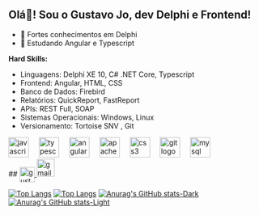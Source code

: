 <!--
<h2 align="left">Olá👋! Sou o Gustavo Jo</h2>

###

<div align="left">
  <a href="https://www.linkedin.com/in/gustavojo/" target="_blank">
    <img src="https://img.shields.io/static/v1?message=LinkedIn&logo=linkedin&label=&color=0077B5&logoColor=white&labelColor=&style=for-the-badge" height="35" alt="linkedin logo"  />
  </a>
  <a href="mikizo.jo@gmail.com" target="_blank">
    <img src="https://img.shields.io/static/v1?message=Gmail&logo=gmail&label=&color=D14836&logoColor=white&labelColor=&style=for-the-badge" height="35" alt="gmail logo"  />
  </a>
</div>

###

<p align="left">Hello World!!</p>

###

<div align="left">
  <img src="https://cdn.jsdelivr.net/gh/devicons/devicon/icons/javascript/javascript-original.svg" height="40" alt="javascript logo"  />
  <img width="12" />
  <img src="https://cdn.jsdelivr.net/gh/devicons/devicon/icons/typescript/typescript-original.svg" height="40" alt="typescript logo"  />
  <img width="12" />
  <img src="https://cdn.jsdelivr.net/gh/devicons/devicon/icons/angularjs/angularjs-original.svg" height="40" alt="angularjs logo"  />
  <img width="12" />
  <img src="https://cdn.jsdelivr.net/gh/devicons/devicon/icons/apache/apache-original.svg" height="40" alt="apache logo"  />
  <img width="12" />
  <img src="https://cdn.jsdelivr.net/gh/devicons/devicon/icons/css3/css3-original.svg" height="40" alt="css3 logo"  />
  <img width="12" />
  <img src="https://cdn.jsdelivr.net/gh/devicons/devicon/icons/git/git-original.svg" height="40" alt="git logo"  />
  <img width="12" />
  <img src="https://cdn.jsdelivr.net/gh/devicons/devicon/icons/mysql/mysql-original.svg" height="40" alt="mysql logo"  />
</div>

###
**gustavomjo/gustavomjo** is a ✨ _special_ ✨ repository because its `README.md` (this file) appears on your GitHub profile.

Here are some ideas to get you started:

- 🔭 Hoje trabalho com Delphi e também Frontend ( angular , Typescript )
- 🌱 Estudando Angular e Typescript
- 👯 I’m looking to collaborate on ...
- 🤔 I’m looking for help with ...
- 💬 Ask me about ...
- 📫 Contate
- 😄 Pronouns: ...
- ⚡ Fun fact: ...
-->


## Olá👋! Sou o Gustavo Jo, dev Delphi e Frontend!

- 🔭 Fortes conhecimentos em Delphi
- 🌱 Estudando Angular e Typescript

**Hard Skills:**
- Linguagens: Delphi XE 10, C# .NET Core, Typescript
- Frontend: Angular, HTML, CSS
- Banco de Dados: Firebird
- Relatórios: QuickReport, FastReport
- APIs: REST Full, SOAP
- Sistemas Operacionais: Windows, Linux
- Versionamento: Tortoise SNV , Git


<div align="left">
  <img src="https://cdn.jsdelivr.net/gh/devicons/devicon/icons/javascript/javascript-original.svg" height="40" alt="javascript logo"  />
  <img width="12" />
  <img src="https://cdn.jsdelivr.net/gh/devicons/devicon/icons/typescript/typescript-original.svg" height="40" alt="typescript logo"  />
  <img width="12" />
  <img src="https://cdn.jsdelivr.net/gh/devicons/devicon/icons/angularjs/angularjs-original.svg" height="40" alt="angularjs logo"  />
  <img width="12" />
  <img src="https://cdn.jsdelivr.net/gh/devicons/devicon/icons/apache/apache-original.svg" height="40" alt="apache logo"  />
  <img width="12" />
  <img src="https://cdn.jsdelivr.net/gh/devicons/devicon/icons/css3/css3-original.svg" height="40" alt="css3 logo"  />
  <img width="12" />
  <img src="https://cdn.jsdelivr.net/gh/devicons/devicon/icons/git/git-original.svg" height="40" alt="git logo"  />
  <img width="12" />
  <img src="https://cdn.jsdelivr.net/gh/devicons/devicon/icons/mysql/mysql-original.svg" height="40" alt="mysql logo"  />
</div>
##
<a href="https://www.linkedin.com/in/gustavojo/" target="_blank"><img align="center" src="https://img.shields.io/badge/LinkedIn-0077B5?style=for-the-badge&logo=linkedin&logoColor=white" alt="gustavo-jo" height="30" />
<a href="mikizo.jo@gmail.com" target="_blank">
    <img src="https://img.shields.io/static/v1?message=Gmail&logo=gmail&label=&color=D14836&logoColor=white&labelColor=&style=for-the-badge" height="35" alt="gmail logo"  />
  </a>

[![Top Langs](https://github-readme-stats-sigma-five.vercel.app/api/top-langs/?username=gustavomjo&show_icons=true&theme=light#gh-light-mode-only)](https://github.com/anuraghazra/github-readme-stats#gh-light-mode-only)
[![Top Langs](https://github-readme-stats-sigma-five.vercel.app/api/top-langs/?username=gustavomjo&show_icons=true&theme=dracula#gh-dark-mode-only)](https://github.com/anuraghazra/github-readme-stats#gh-dark-mode-only)
[![Anurag's GitHub stats-Dark](https://github-readme-stats-sigma-five.vercel.app/api?username=gustavomjo&show_icons=true&theme=dracula#gh-dark-mode-only)](https://github.com/anuraghazra/github-readme-stats#gh-dark-mode-only)
[![Anurag's GitHub stats-Light](https://github-readme-stats-sigma-five.vercel.app/api?username=gustavomjo&show_icons=true&theme=default#gh-light-mode-only)](https://github.com/anuraghazra/github-readme-stats#gh-light-mode-only)


  
  ##
 
